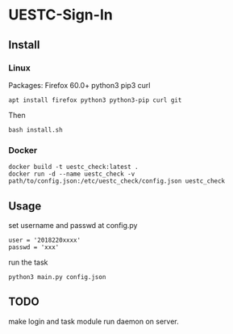 # UESTC-Sign-In

## Install

### Linux
Packages: Firefox 60.0+ python3 pip3 curl

```
apt install firefox python3 python3-pip curl git
```
Then
```
bash install.sh
```
### Docker
```
docker build -t uestc_check:latest .
docker run -d --name uestc_check -v path/to/config.json:/etc/uestc_check/config.json uestc_check
```

## Usage
set username and passwd at config.py
```
user = '2018220xxxx'
passwd = 'xxx'

```
run the task
```
python3 main.py config.json
```

## TODO
make login and task module run daemon on server.
